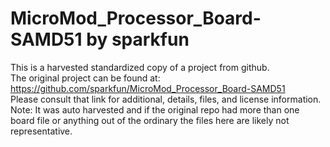 
# MicroMod_Processor_Board-SAMD51 by sparkfun  
This is a harvested standardized copy of a project from github.  
The original project can be found at:  
https://github.com/sparkfun/MicroMod_Processor_Board-SAMD51  
Please consult that link for additional, details, files, and license information.  
Note: It was auto harvested and if the original repo had more than one board file or anything out of the ordinary the files here are likely not representative.  
    